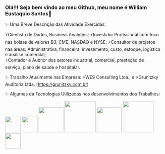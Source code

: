 ### Olá!!! Seja bem vindo ao meu Github, meu nome é William Eustaquio Santos👋

✨ Uma Breve Descrição das Atividade Exercidas:

   ⚡Cientista de Dados, Business Analytics; 
   ⚡Investidor Profissional com foco nas bolsas de valores B3, CME, NASDAQ e NYSE; 
   ⚡Consultor de projetos nas áreas:  Administrativa, financeira, investimento, custo, estoque, logística e anãlise comercial;  
   ⚡Contador e Auditor dos setores industrial, comercial, prestação de serviço, plano de saúde e hospitalar.

✨ Trabalho Atualmente nas Empresa: 
   ⚡WES Consulting Ltda.; e
   ⚡Grunitzky Auditoria Ltda. (https://grunitzky.com.br)

✨ Algumas da Tecnologias Utilizadas nos desenvolvimentos dos Trabalhos: 

 <div style=display: "inline">  
   <img widt='50' height='50' src="https://cdn.jsdelivr.net/gh/devicons/devicon/icons/python/python-original-wordmark.svg" /> 
   <img widt='50' height='50' src="https://cdn.jsdelivr.net/gh/devicons/devicon/icons/jupyter/jupyter-original-wordmark.svg" /> 
   <img widt='80' height='80' src="https://cdn.jsdelivr.net/gh/devicons/devicon/icons/pandas/pandas-original-wordmark.svg" />
   <img widt='100' height='100' src="https://cdn.jsdelivr.net/gh/devicons/devicon/icons/anaconda/anaconda-original-wordmark.svg" /> 
   <img widt='80' height='80' src="https://cdn.jsdelivr.net/gh/devicons/devicon/icons/mysql/mysql-original-wordmark.svg" /> 
   <img widt='100' height='100' src="https://cdn.jsdelivr.net/gh/devicons/devicon/icons/filezilla/filezilla-plain-wordmark.svg" /> 
   <img widt='50' height='50' src="https://cdn.jsdelivr.net/gh/devicons/devicon/icons/premierepro/premierepro-original.svg" /> 
</div>
          

<!--
**WilliamESantos/WilliamESantos** is a ✨ _special_ ✨ repository because its `README.md` (this file) appears on your GitHub profile.

Here are some ideas to get you started:

![image](https://github.com/WilliamESantos/WilliamESantos/assets/133704736/10105271-f9b2-4fd8-932a-d1f76c770c6f)

- 🔭 I’m currently working on ...
- 🌱 I’m currently learning ...
- 👯 I’m looking to collaborate on ...
- 🤔 I’m looking for help with ...
- 💬 Ask me about ...
- 📫 How to reach me: ...
- 😄 Pronouns: ...
- ⚡ Fun fact: ...
-->
